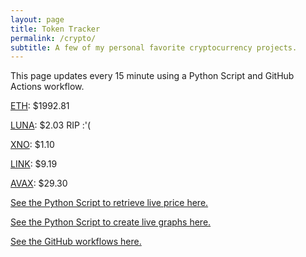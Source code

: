```yaml
---
layout: page
title: Token Tracker
permalink: /crypto/
subtitle: A few of my personal favorite cryptocurrency projects.
---
```


 This page updates every 15 minute using a Python Script and GitHub Actions workflow.


<!--BEGINCRYPTOINPUT-->
[ETH](https://smfxfc.github.io/crypto/eth.html): $1992.81

[LUNA](https://smfxfc.github.io/crypto/luna.html): $2.03 RIP :'(

[XNO](https://smfxfc.github.io/crypto/xno.html): $1.10

[LINK](https://smfxfc.github.io/crypto/link.html): $9.19

[AVAX](https://smfxfc.github.io/crypto/avax.html): $29.30

<!--ENDCRYPTOINPUT-->
 
 
[See the Python Script to retrieve live price here.](https://github.com/smfxfc/smfxfc.github.io/blob/master/src/get_cryptos.py)

[See the Python Script to create live graphs here.](https://github.com/smfxfc/smfxfc.github.io/blob/master/src/graph_crypto.py)

[See the GitHub workflows here.](https://github.com/smfxfc/smfxfc.github.io/blob/master/.github/workflows/)
